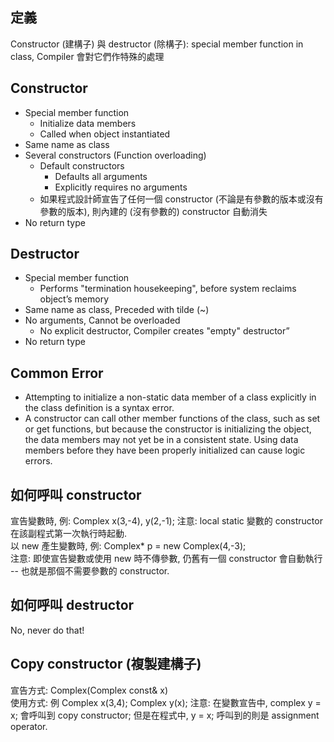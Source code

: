 ## 定義
Constructor (建構子) 與 destructor (除構子): special member function in class, Compiler 會對它們作特殊的處理

## Constructor
- Special member function 
    - Initialize data members
    - Called when object instantiated
- Same name as class
- Several constructors (Function overloading)
    - Default constructors
        - Defaults all arguments
        - Explicitly requires no arguments
    - 如果程式設計師宣告了任何一個 constructor (不論是有參數的版本或沒有參數的版本), 則內建的 (沒有參數的) constructor 自動消失
- No return type

## Destructor
- Special member function 
    - Performs "termination housekeeping", before system reclaims object’s memory
- Same name as class, Preceded with tilde (~)
- No arguments, Cannot be overloaded
    - No explicit destructor, Compiler creates "empty" destructor”
- No return type

## Common Error
- Attempting to initialize a non-static data member of a class explicitly in the class definition is a syntax error. <br/>
- A constructor can call other member functions of the class, such as set or get functions, but because the constructor is initializing the object, the data members may not yet be in a consistent state. Using data members before they have been properly initialized can cause logic errors.

## 如何呼叫 constructor
宣告變數時, 例: Complex x(3,-4), y(2,-1); 注意: local static 變數的 constructor 在該副程式第一次執行時起動. <br/>
以 new 產生變數時, 例: Complex* p = new Complex(4,-3); <br/>
注意: 即使宣告變數或使用 new 時不傳參數, 仍舊有一個 constructor 會自動執行 -- 也就是那個不需要參數的 constructor.

## 如何呼叫 destructor
No, never do that!

## Copy constructor (複製建構子)
宣告方式: Complex(Complex const& x) <br/>
使用方式: 例 Complex x(3,4); Complex y(x);
注意: 在變數宣告中, complex y = x; 會呼叫到 copy constructor; 但是在程式中, y = x; 呼叫到的則是 assignment operator.